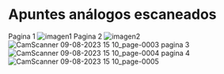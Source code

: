 # Apuntes análogos escaneados
Pagina 1
![imagen1](https://github.com/sofantasyy/audiv027-2023-2/assets/142052341/d2131080-b59e-48ed-bc61-6a85a47ddcd5)
Pagina 2
![imagen2](https://github.com/sofantasyy/audiv027-2023-2/assets/142052341/730e3199-0449-4ffd-98f1-70dd8fdf5e11)
![CamScanner 09-08-2023 15 10_page-0003](https://github.com/sofantasyy/audiv027-2023-2/assets/142052341/00bec7f9-1d9d-402b-829b-0fb156e5902c)
pagina 3
![CamScanner 09-08-2023 15 10_page-0004](https://github.com/sofantasyy/audiv027-2023-2/assets/142052341/00665334-2162-4f06-882a-fd6c6d13fc5e)
pagina 4
![CamScanner 09-08-2023 15 10_page-0005](https://github.com/sofantasyy/audiv027-2023-2/assets/142052341/3991a189-a05a-4165-97f4-62708b6197c8)

